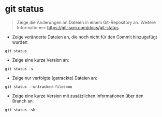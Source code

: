 # git status

> Zeige die Änderungen an Dateien in einem Git-Repository an.
> Weitere Informationen: <https://git-scm.com/docs/git-status>.

- Zeige veränderte Dateien an, die noch nicht für den Commit hinzugefügt wurden:

`git status`

- Zeige eine kurze Version an:

`git status -s`

- Zeige nur verfolgte (getrackte) Dateien an:

`git status --untracked-files=no`

- Zeige eine kurze Version mit zusätzlichen Informationen über den Branch an:

`git status -sb`
